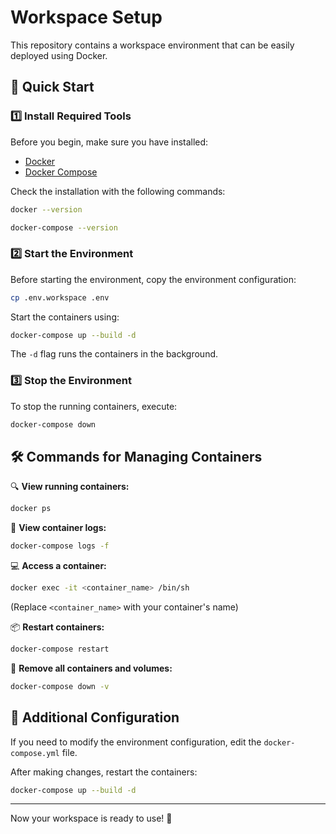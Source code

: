 # Workspace Setup

This repository contains a workspace environment that can be easily deployed using Docker.

## 🚀 Quick Start

### 1️⃣ Install Required Tools

Before you begin, make sure you have installed:

- [Docker](https://www.docker.com/)
- [Docker Compose](https://docs.docker.com/compose/)

Check the installation with the following commands:

```sh
docker --version
```

```sh
docker-compose --version
```

### 2️⃣ Start the Environment

Before starting the environment, copy the environment configuration:
```sh
cp .env.workspace .env
```

Start the containers using:

```sh
docker-compose up --build -d
```

The `-d` flag runs the containers in the background.

### 3️⃣ Stop the Environment

To stop the running containers, execute:

```sh
docker-compose down
```

## 🛠 Commands for Managing Containers

🔍 **View running containers:**

```sh
docker ps
```

📜 **View container logs:**

```sh
docker-compose logs -f
```

💻 **Access a container:**

```sh
docker exec -it <container_name> /bin/sh
```

(Replace `<container_name>` with your container's name)

📦 **Restart containers:**

```sh
docker-compose restart
```

🧹 **Remove all containers and volumes:**

```sh
docker-compose down -v
```

## 🔧 Additional Configuration

If you need to modify the environment configuration, edit the `docker-compose.yml` file.

After making changes, restart the containers:

```sh
docker-compose up --build -d
```

---

Now your workspace is ready to use! 🎉
